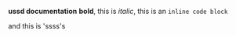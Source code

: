 
<b>ussd documentation</b>
**bold**, this is *italic*, this is an `inline code block`

and this is 'ssss's








